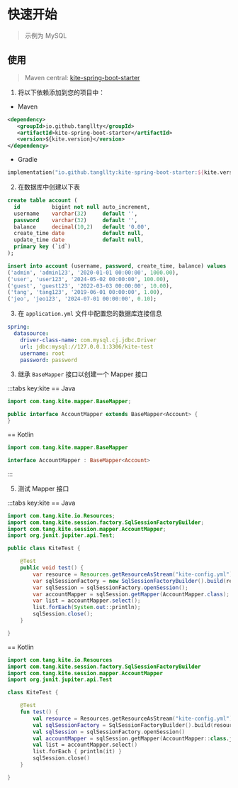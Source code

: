 # 快速开始

 > 示例为 MySQL

## 使用

 > Maven central: [kite-spring-boot-starter](https://central.sonatype.com/artifact/io.github.tangllty/kite-spring-boot-starter)

 1. 将以下依赖添加到您的项目中：

 * Maven

```xml
<dependency>
   <groupId>io.github.tangllty</groupId>
   <artifactId>kite-spring-boot-starter</artifactId>
   <version>${kite.version}</version>
</dependency>
```

 * Gradle

```kts
implementation("io.github.tangllty:kite-spring-boot-starter:${kite.version}")
```

  2. 在数据库中创建以下表

```sql
create table account (
  id          bigint not null auto_increment,
  username    varchar(32)     default '',
  password    varchar(32)     default '',
  balance     decimal(10,2)   default '0.00',
  create_time date            default null,
  update_time date            default null,
  primary key (`id`)
);

insert into account (username, password, create_time, balance) values
('admin', 'admin123', '2020-01-01 00:00:00', 1000.00),
('user', 'user123', '2024-05-02 00:00:00', 100.00),
('guest', 'guest123', '2022-03-03 00:00:00', 10.00),
('tang', 'tang123', '2019-06-01 00:00:00', 1.00),
('jeo', 'jeo123', '2024-07-01 00:00:00', 0.10);
```

 3. 在 `application.yml` 文件中配置您的数据库连接信息

```yaml
spring:
  datasource:
    driver-class-name: com.mysql.cj.jdbc.Driver
    url: jdbc:mysql://127.0.0.1:3306/kite-test
    username: root
    password: password
```

 3. 继承 `BaseMapper` 接口以创建一个 Mapper 接口

:::tabs key:kite
== Java

```java
import com.tang.kite.mapper.BaseMapper;

public interface AccountMapper extends BaseMapper<Account> {
}
```

== Kotlin

```kotlin
import com.tang.kite.mapper.BaseMapper

interface AccountMapper : BaseMapper<Account>
```
:::

 5. 测试 Mapper 接口

:::tabs key:kite
== Java

```java
import com.tang.kite.io.Resources;
import com.tang.kite.session.factory.SqlSessionFactoryBuilder;
import com.tang.kite.session.mapper.AccountMapper;
import org.junit.jupiter.api.Test;

public class KiteTest {

    @Test
    public void test() {
        var resource = Resources.getResourceAsStream("kite-config.yml");
        var sqlSessionFactory = new SqlSessionFactoryBuilder().build(resource);
        var sqlSession = sqlSessionFactory.openSession();
        var accountMapper = sqlSession.getMapper(AccountMapper.class);
        var list = accountMapper.select();
        list.forEach(System.out::println);
        sqlSession.close();
    }

}
```
== Kotlin

```kotlin
import com.tang.kite.io.Resources
import com.tang.kite.session.factory.SqlSessionFactoryBuilder
import com.tang.kite.session.mapper.AccountMapper
import org.junit.jupiter.api.Test

class KiteTest {

    @Test
    fun test() {
        val resource = Resources.getResourceAsStream("kite-config.yml")
        val sqlSessionFactory = SqlSessionFactoryBuilder().build(resource)
        val sqlSession = sqlSessionFactory.openSession()
        val accountMapper = sqlSession.getMapper(AccountMapper::class.java)
        val list = accountMapper.select()
        list.forEach { println(it) }
        sqlSession.close()
    }

}
```
